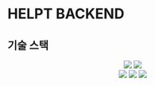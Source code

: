 # HELPT BACKEND

## 기술 스택
<div align="center">
    <img src="https://img.shields.io/badge/Java-007396?style=flat&logo=java&logoColor=white" />
    <img src="https://img.shields.io/badge/Spring-6DB33F?style=flat&logo=spring&logoColor=white" />
    <br/>
    <img src="https://img.shields.io/badge/Amazon%20EC2-FF9900?style=flat&logo=amazon-ec2&logoColor=white" />
    <img src="https://img.shields.io/badge/Amazon%20S3-569A31?style=flat&logo=amazon-s3&logoColor=white" />
    <img src="https://img.shields.io/badge/MySQL-4479A1?style=flat&logo=mysql&logoColor=white" />
</div>
